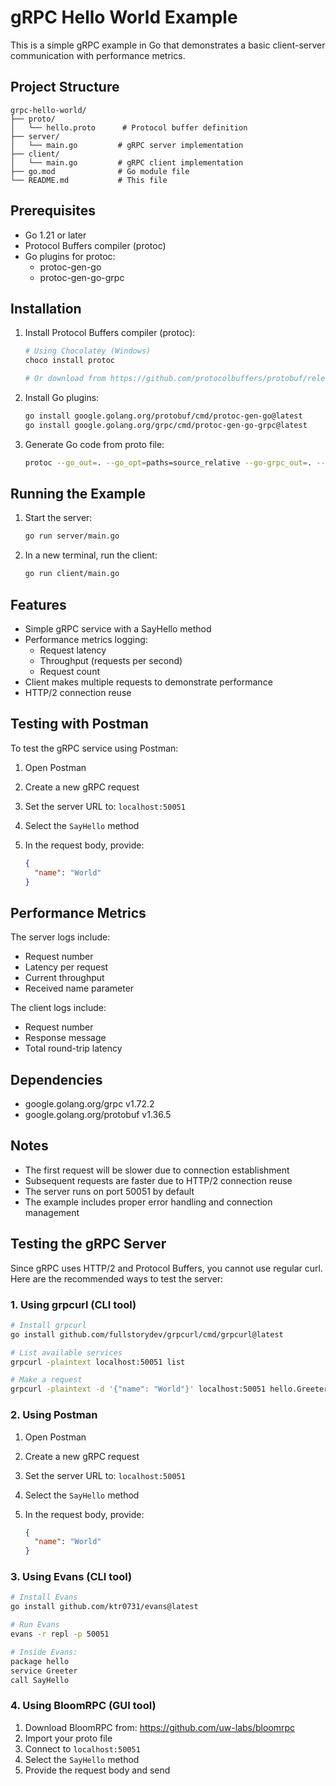 # gRPC Hello World Example

This is a simple gRPC example in Go that demonstrates a basic client-server communication with performance metrics.

## Project Structure

```
grpc-hello-world/
├── proto/
│   └── hello.proto      # Protocol buffer definition
├── server/
│   └── main.go         # gRPC server implementation
├── client/
│   └── main.go         # gRPC client implementation
├── go.mod              # Go module file
└── README.md           # This file
```

## Prerequisites

- Go 1.21 or later
- Protocol Buffers compiler (protoc)
- Go plugins for protoc:
  - protoc-gen-go
  - protoc-gen-go-grpc

## Installation

1. Install Protocol Buffers compiler (protoc):

   ```bash
   # Using Chocolatey (Windows)
   choco install protoc

   # Or download from https://github.com/protocolbuffers/protobuf/releases
   ```

2. Install Go plugins:

   ```bash
   go install google.golang.org/protobuf/cmd/protoc-gen-go@latest
   go install google.golang.org/grpc/cmd/protoc-gen-go-grpc@latest
   ```

3. Generate Go code from proto file:

   ```bash
   protoc --go_out=. --go_opt=paths=source_relative --go-grpc_out=. --go-grpc_opt=paths=source_relative proto/hello.proto
   ```

## Running the Example

1. Start the server:

   ```bash
   go run server/main.go
   ```

2. In a new terminal, run the client:

   ```bash
   go run client/main.go
   ```

## Features

- Simple gRPC service with a SayHello method
- Performance metrics logging:
  - Request latency
  - Throughput (requests per second)
  - Request count
- Client makes multiple requests to demonstrate performance
- HTTP/2 connection reuse

## Testing with Postman

To test the gRPC service using Postman:

1. Open Postman
2. Create a new gRPC request
3. Set the server URL to: `localhost:50051`
4. Select the `SayHello` method
5. In the request body, provide:

   ```json
   {
     "name": "World"
   }
   ```

## Performance Metrics

The server logs include:

- Request number
- Latency per request
- Current throughput
- Received name parameter

The client logs include:

- Request number
- Response message
- Total round-trip latency

## Dependencies

- google.golang.org/grpc v1.72.2
- google.golang.org/protobuf v1.36.5

## Notes

- The first request will be slower due to connection establishment
- Subsequent requests are faster due to HTTP/2 connection reuse
- The server runs on port 50051 by default
- The example includes proper error handling and connection management

## Testing the gRPC Server

Since gRPC uses HTTP/2 and Protocol Buffers, you cannot use regular curl. Here are the recommended ways to test the server:

### 1. Using grpcurl (CLI tool)

```bash
# Install grpcurl
go install github.com/fullstorydev/grpcurl/cmd/grpcurl@latest

# List available services
grpcurl -plaintext localhost:50051 list

# Make a request
grpcurl -plaintext -d '{"name": "World"}' localhost:50051 hello.Greeter/SayHello
```

### 2. Using Postman

1. Open Postman
2. Create a new gRPC request
3. Set the server URL to: `localhost:50051`
4. Select the `SayHello` method
5. In the request body, provide:

   ```json
   {
     "name": "World"
   }
   ```

### 3. Using Evans (CLI tool)

```bash
# Install Evans
go install github.com/ktr0731/evans@latest

# Run Evans
evans -r repl -p 50051

# Inside Evans:
package hello
service Greeter
call SayHello
```

### 4. Using BloomRPC (GUI tool)

1. Download BloomRPC from: <https://github.com/uw-labs/bloomrpc>
2. Import your proto file
3. Connect to `localhost:50051`
4. Select the `SayHello` method
5. Provide the request body and send
